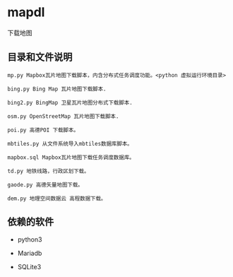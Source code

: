 # mapdl

下载地图

## 目录和文件说明

    mp.py Mapbox瓦片地图下载脚本，内含分布式任务调度功能。<python 虚拟运行环境目录>

    bing.py Bing Map 瓦片地图下载脚本.
	
	bing2.py BingMap 卫星瓦片地图分布式下载脚本.

    osm.py OpenStreetMap 瓦片地图下载脚本.

    poi.py 高德POI 下载脚本。

    mbtiles.py 从文件系统导入mbtiles数据库脚本。

    mapbox.sql Mapbox瓦片地图下载任务调度数据库。

    td.py 地铁线路，行政区划下载。
	
	gaode.py 高德矢量地图下载。
	
	dem.py 地理空间数据云 高程数据下载。
    
## 依赖的软件

+ python3

+ Mariadb 

+ SQLite3